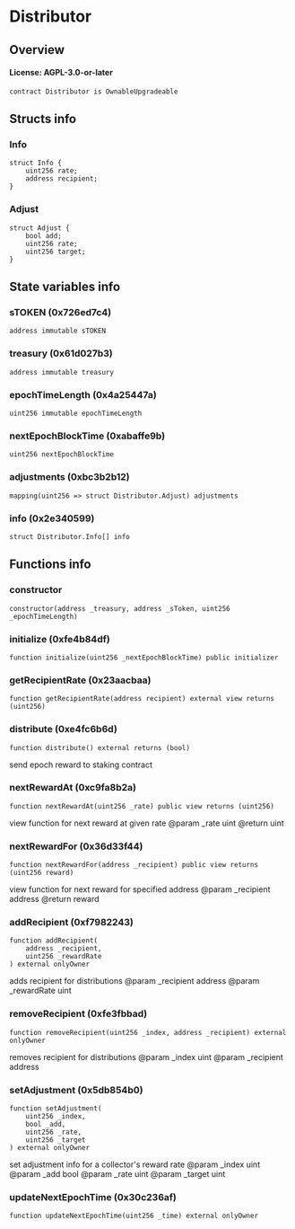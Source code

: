 # Distributor

## Overview

#### License: AGPL-3.0-or-later

```solidity
contract Distributor is OwnableUpgradeable
```


## Structs info

### Info

```solidity
struct Info {
	uint256 rate;
	address recipient;
}
```


### Adjust

```solidity
struct Adjust {
	bool add;
	uint256 rate;
	uint256 target;
}
```


## State variables info

### sTOKEN (0x726ed7c4)

```solidity
address immutable sTOKEN
```


### treasury (0x61d027b3)

```solidity
address immutable treasury
```


### epochTimeLength (0x4a25447a)

```solidity
uint256 immutable epochTimeLength
```


### nextEpochBlockTime (0xabaffe9b)

```solidity
uint256 nextEpochBlockTime
```


### adjustments (0xbc3b2b12)

```solidity
mapping(uint256 => struct Distributor.Adjust) adjustments
```


### info (0x2e340599)

```solidity
struct Distributor.Info[] info
```


## Functions info

### constructor

```solidity
constructor(address _treasury, address _sToken, uint256 _epochTimeLength)
```


### initialize (0xfe4b84df)

```solidity
function initialize(uint256 _nextEpochBlockTime) public initializer
```


### getRecipientRate (0x23aacbaa)

```solidity
function getRecipientRate(address recipient) external view returns (uint256)
```


### distribute (0xe4fc6b6d)

```solidity
function distribute() external returns (bool)
```

send epoch reward to staking contract
### nextRewardAt (0xc9fa8b2a)

```solidity
function nextRewardAt(uint256 _rate) public view returns (uint256)
```

view function for next reward at given rate
        @param _rate uint
        @return uint
### nextRewardFor (0x36d33f44)

```solidity
function nextRewardFor(address _recipient) public view returns (uint256 reward)
```

view function for next reward for specified address
        @param _recipient address
        @return reward
### addRecipient (0xf7982243)

```solidity
function addRecipient(
    address _recipient,
    uint256 _rewardRate
) external onlyOwner
```

adds recipient for distributions
        @param _recipient address
        @param _rewardRate uint
### removeRecipient (0xfe3fbbad)

```solidity
function removeRecipient(uint256 _index, address _recipient) external onlyOwner
```

removes recipient for distributions
        @param _index uint
        @param _recipient address
### setAdjustment (0x5db854b0)

```solidity
function setAdjustment(
    uint256 _index,
    bool _add,
    uint256 _rate,
    uint256 _target
) external onlyOwner
```

set adjustment info for a collector's reward rate
        @param _index uint
        @param _add bool
        @param _rate uint
        @param _target uint
### updateNextEpochTime (0x30c236af)

```solidity
function updateNextEpochTime(uint256 _time) external onlyOwner
```

